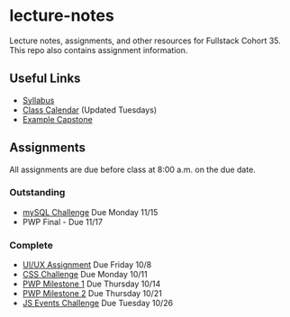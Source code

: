 # lecture-notes
Lecture notes, assignments, and other resources for Fullstack Cohort 35. This repo also contains assignment information.

## Useful Links
* [Syllabus](http://ddc-web-curriculum.cnm.edu/syllabus/)
* [Class Calendar](https://calendar.google.com/calendar?cid=Ym9vdGNhbXBjb2RlcnNAZ21haWwuY29t) (Updated Tuesdays)
* [Example Capstone](https://github.com/Deep-Dive-Coding-Fullstack-Licensing/example-capstone)

## Assignments
All assignments are due before class at 8:00 a.m. on the due date.

### Outstanding
* [mySQL Challenge](https://classroom.github.com/a/HaHYOwQP) Due Monday 11/15
* PWP Final - Due 11/17

### Complete
* [UI/UX Assignment](https://classroom.github.com/a/xOZW-hZ8) Due Friday 10/8
* [CSS Challenge](https://classroom.github.com/a/LG3VgU-n) Due Monday 10/11
* [PWP Milestone 1](https://ddc-web-curriculum.cnm.edu/pwp-milestone-one/) Due Thursday 10/14
* [PWP Milestone 2](https://ddc-web-curriculum.cnm.edu/pwp-milestone-two/) Due Thursday 10/21
* [JS Events Challenge](https://classroom.github.com/a/Mz2wDoJP) Due Tuesday 10/26